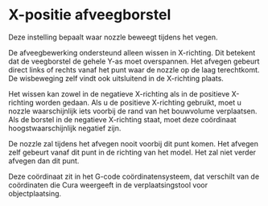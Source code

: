 X-positie afveegborstel
====
Deze instelling bepaalt waar nozzle beweegt tijdens het vegen.

De afveegbewerking ondersteund alleen wissen in X-richting. Dit betekent dat de veegborstel de gehele Y-as moet overspannen. Het afvegen gebeurt direct links of rechts vanaf het punt waar de nozzle op de laag terechtkomt. De wisbeweging zelf vindt ook uitsluitend in de X-richting plaats.

Het wissen kan zowel in de negatieve X-richting als in de positieve X-richting worden gedaan. Als u de positieve X-richting gebruikt, moet u nozzle waarschijnlijk iets voorbij de rand van het bouwvolume verplaatsen. Als de borstel in de negatieve X-richting staat, moet deze coördinaat hoogstwaarschijnlijk negatief zijn.

De nozzle zal tijdens het afvegen nooit voorbij dit punt komen. Het afvegen zelf gebeurt vanaf dit punt in de richting van het model. Het zal niet verder afvegen dan dit punt.

Deze coördinaat zit in het G-code coördinatensysteem, dat verschilt van de coördinaten die Cura weergeeft in de verplaatsingstool voor objectplaatsing.